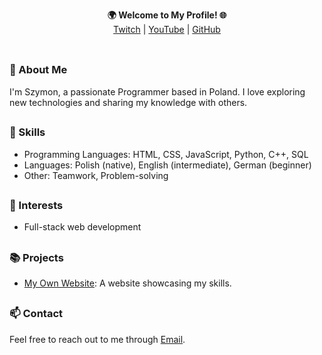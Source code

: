 <p align='center'>
  <b>🌍 Welcome to My Profile! 🌐</b><br>  
  <a href="https://twitch.tv/szumittv">Twitch</a> |
  <a href="https://www.youtube.com/channel/UC2iIl6Y3_Ue8abMO3N03Caw">YouTube</a> |
  <a href="https://github.com/szumi6760">GitHub</a><br><br>
</p>

##  

### 👋 About Me  
I'm Szymon, a passionate Programmer based in Poland. I love exploring new technologies and sharing my knowledge with others.

##  

### 💼 Skills  
- Programming Languages: HTML, CSS, JavaScript, Python, C++, SQL
- Languages: Polish (native), English (intermediate), German (beginner)
- Other: Teamwork, Problem-solving

##  

### 🚀 Interests  
- Full-stack web development

##  

### 📚 Projects  
- [My Own Website](https://szumi6760.github.io): A website showcasing my skills.

##  

### 📫 Contact  
Feel free to reach out to me through [Email](mailto:szymon.przeklasa@onet.pl).

##  

<!--
**szumi6760/szumi6760** is a ✨ _special_ ✨ repository because its `README.md` (this file) appears on your GitHub profile.

Here are some ideas to get you started:

- 🔭 I’m currently working on ...
- 🌱 I’m currently learning ...
- 👯 I’m looking to collaborate on ...
- 🤔 I’m looking for help with ...
- 💬 Ask me about ...
- 📫 How to reach me: ...
- 😄 Pronouns: ...
- ⚡ Fun fact: ...
-->
